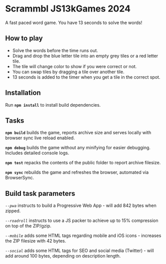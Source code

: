 # Scrammbl JS13kGames 2024 

A fast paced word game. You have 13 seconds to solve the words!

## How to play
- Solve the words before the time runs out.
- Drag and drop the blue letter tile into an empty grey tiles or a red letter tile.
- The tile will change color to show if you were correct or not.
- You can swap tiles by dragging a tile over another tile.
- 13 seconds is added to the timer when you get a tile in the correct spot.

## Installation
Run **`npm install`** to install build dependencies.

## Tasks
**`npm build`** builds the game, reports archive size and serves locally with browser sync live reload enabled.

**`npm debug`** builds the game without any minifying for easier debugging. Includes detailed console logs.

**`npm test`** repacks the contents of the public folder to report archive filesize.

**`npm sync`** rebuilds the game and refreshes the browser, automated via BrowserSync.

## Build task parameters
*`--pwa`* instructs to build a Progressive Web App - will add 842 bytes when zipped.

*`--roadroll`* instructs to use a JS packer to achieve up to 15% compression on top of the ZIP/gzip.

*`--mobile`* adds some HTML tags regarding mobile and iOS icons - increases the ZIP filesize with 42 bytes.

*`--social`* adds some HTML tags for SEO and social media (Twitter) - will add around 100 bytes, depending on description length.
